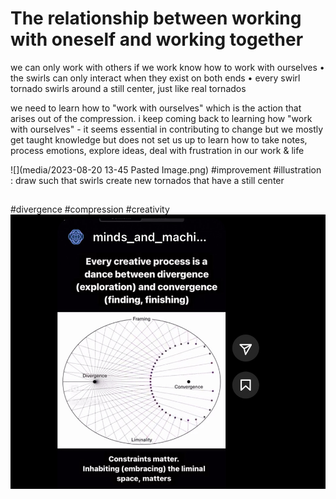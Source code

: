 # The relationship between working with oneself and working together

we can only work with others if we work know how to work with ourselves • the swirls can only interact when they exist on both ends • every swirl tornado swirls around a still center, just like real tornados

we need to learn how to "work with ourselves" which is the action that arises out of the compression. i keep coming back to learning how "work with ourselves" - it seems essential in contributing to change but we mostly get taught knowledge but does not set us up to learn how to take notes, process emotions, explore ideas, deal with frustration in our work & life

![](media/2023-08-20 13-45 Pasted Image.png)
#improvement #illustration : draw such that swirls create new tornados that have a still center


## 
#divergence #compression #creativity 
![](media/DD255F75-BCED-437A-ACC3-B650E2710B2A_1_105_c.jpeg)
